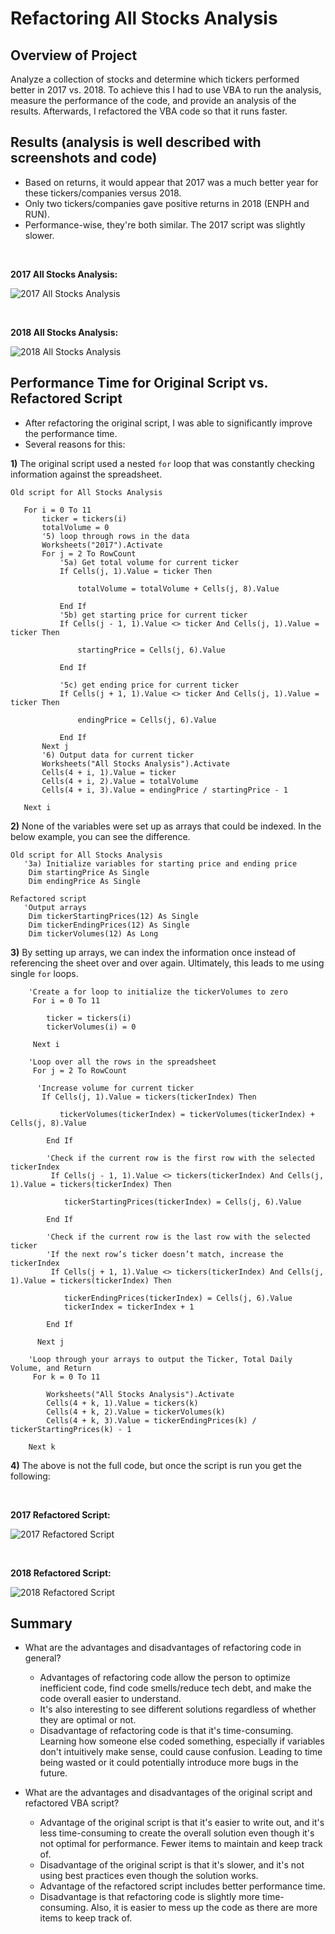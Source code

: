 # Refactoring All Stocks Analysis

## Overview of Project
Analyze a collection of stocks and determine which tickers performed better in 2017 vs. 2018.
To achieve this I had to use VBA to run the analysis, measure the performance of the code, and provide an analysis of the results.
Afterwards, I refactored the VBA code so that it runs faster. 
 

## Results (analysis is well described with screenshots and code)

- Based on returns, it would appear that 2017 was a much better year for these tickers/companies versus 2018.
- Only two tickers/companies gave positive returns in 2018 (ENPH and RUN).
- Performance-wise, they're both similar. The 2017 script was slightly slower.

<br>

**2017 All Stocks Analysis:**

![2017 All Stocks Analysis](https://user-images.githubusercontent.com/44425379/148717889-efef3765-570f-4eb1-9f28-64df9f458928.png)

<br>

**2018 All Stocks Analysis:**

![2018 All Stocks Analysis](https://user-images.githubusercontent.com/44425379/148719013-849cac19-a6b4-4958-a4cd-e1297e257cf1.png)

## Performance Time for Original Script vs. Refactored Script
- After refactoring the original script, I was able to significantly improve the performance time. 
- Several reasons for this:

 **1)** The original script used a nested `for` loop that was constantly checking information against the spreadsheet. 

```
Old script for All Stocks Analysis

   For i = 0 To 11
       ticker = tickers(i)
       totalVolume = 0
       '5) loop through rows in the data
       Worksheets("2017").Activate
       For j = 2 To RowCount
           '5a) Get total volume for current ticker
           If Cells(j, 1).Value = ticker Then

               totalVolume = totalVolume + Cells(j, 8).Value

           End If
           '5b) get starting price for current ticker
           If Cells(j - 1, 1).Value <> ticker And Cells(j, 1).Value = ticker Then

               startingPrice = Cells(j, 6).Value

           End If

           '5c) get ending price for current ticker
           If Cells(j + 1, 1).Value <> ticker And Cells(j, 1).Value = ticker Then

               endingPrice = Cells(j, 6).Value

           End If
       Next j
       '6) Output data for current ticker
       Worksheets("All Stocks Analysis").Activate
       Cells(4 + i, 1).Value = ticker
       Cells(4 + i, 2).Value = totalVolume
       Cells(4 + i, 3).Value = endingPrice / startingPrice - 1

   Next i

```

**2)** None of the variables were set up as arrays that could be indexed. In the below example, you can see the difference. 
```  
Old script for All Stocks Analysis
   '3a) Initialize variables for starting price and ending price
    Dim startingPrice As Single
    Dim endingPrice As Single
```

```
Refactored script 
   'Output arrays
    Dim tickerStartingPrices(12) As Single
    Dim tickerEndingPrices(12) As Single
    Dim tickerVolumes(12) As Long
```	
**3)** By setting up arrays, we can index the information once instead of referencing the sheet over and over again. Ultimately, this leads to me using single `for` loops.

```   
    'Create a for loop to initialize the tickerVolumes to zero
     For i = 0 To 11
        
        ticker = tickers(i)
        tickerVolumes(i) = 0
        
     Next i
    
    'Loop over all the rows in the spreadsheet
     For j = 2 To RowCount
     
      'Increase volume for current ticker
       If Cells(j, 1).Value = tickers(tickerIndex) Then
           
           tickerVolumes(tickerIndex) = tickerVolumes(tickerIndex) + Cells(j, 8).Value
        
        End If
        
        'Check if the current row is the first row with the selected tickerIndex
         If Cells(j - 1, 1).Value <> tickers(tickerIndex) And Cells(j, 1).Value = tickers(tickerIndex) Then
            
            tickerStartingPrices(tickerIndex) = Cells(j, 6).Value
            
        End If
        
        'Check if the current row is the last row with the selected ticker
        'If the next row’s ticker doesn’t match, increase the tickerIndex
         If Cells(j + 1, 1).Value <> tickers(tickerIndex) And Cells(j, 1).Value = tickers(tickerIndex) Then
            
            tickerEndingPrices(tickerIndex) = Cells(j, 6).Value
            tickerIndex = tickerIndex + 1
            
        End If

      Next j

    'Loop through your arrays to output the Ticker, Total Daily Volume, and Return
     For k = 0 To 11
    
        Worksheets("All Stocks Analysis").Activate
        Cells(4 + k, 1).Value = tickers(k)
        Cells(4 + k, 2).Value = tickerVolumes(k)
        Cells(4 + k, 3).Value = tickerEndingPrices(k) / tickerStartingPrices(k) - 1
    
    Next k

```	
**4)** The above is not the full code, but once the script is run you get the following:

<br>

**2017 Refactored Script:**

![2017 Refactored Script](https://user-images.githubusercontent.com/44425379/148718186-b62ea47e-cc47-4d42-85ee-85d6904fb7a9.png)

<br>

**2018 Refactored Script:**

![2018 Refactored Script](https://user-images.githubusercontent.com/44425379/148718195-111b0e5f-ce16-4fcc-9282-b5a6b55bd782.png)



## Summary
- What are the advantages and disadvantages of refactoring code in general?
	- Advantages of refactoring code allow the person to optimize inefficient code, find code smells/reduce tech debt, and make the code overall easier to understand. 
	- It's also interesting to see different solutions regardless of whether they are optimal or not. 
	- Disadvantage of refactoring code is that it's time-consuming. Learning how someone else coded something, especially if variables don't intuitively make sense, could cause confusion. Leading to time being wasted or it could potentially introduce more bugs in the future. 

- What are the advantages and disadvantages of the original script and refactored VBA script?
	- Advantage of the original script is that it's easier to write out, and it's less time-consuming to create the overall solution even though it's not optimal for performance. Fewer items to maintain and keep track of.
	- Disadvantage of the original script is that it's slower, and it's not using best practices even though the solution works. 
	- Advantage of the refactored script includes better performance time.
	- Disadvantage is that refactoring code is slightly more time-consuming. Also, it is easier to mess up the code as there are more items to keep track of. 
	
	
	
